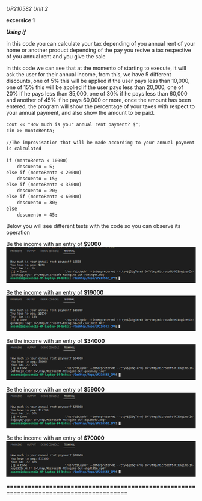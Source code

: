 *UP210582 Unit 2*

**excersice 1**

***Using if***

in this code you can calculate your tax depending of you annual rent of your home or another product depending of the pay you recive a tax respective of you annual rent and you give the sale 

in this code we can see that at the momento of starting to execute, it will ask the user for their annual income, from this, we have 5 different discounts, one of 5% this will be applied if the user pays less than 10,000, one of 15% this will be applied if the user pays less than 20,000, one of 20% if he pays less than 35,000, one of 30% if he pays less than 60,000 and another of 45% if he pays 60,000 or more, once the amount has been entered, the program will show the percentage of your taxes with respect to your annual payment, and also show the amount to be paid.

    cout << "How much is your annual rent payment? $";
    cin >> montoRenta;

    //The improvisation that will be made according to your annual payment is calculated

    if (montoRenta < 10000)
        descuento = 5;  
    else if (montoRenta < 20000)
        descuento = 15;
    else if (montoRenta < 35000)
        descuento = 20;
    else if (montoRenta < 60000)
        descuento = 30;
    else 
        descuento = 45;



Below you will see different tests with the code so you can observe its operation

Be the income with an entry of **$9000**
![Refres the page to see the image](https://github.com/UP210582/UP210582_CPP/blob/main/Imagenes/Prueba1.png)

Be the income with an entry of **$19000**
![Refres the page to see the image](https://github.com/UP210582/UP210582_CPP/blob/main/Imagenes/Prueba2.png)

Be the income with an entry of **$34000**
![Refres the page to see the image](https://github.com/UP210582/UP210582_CPP/blob/main/Imagenes/Prueba3.png)

Be the income with an entry of **$59000**
![Refres the page to see the image](https://github.com/UP210582/UP210582_CPP/blob/main/Imagenes/Prueba4.png)

Be the income with an entry of **$70000**
![Refres the page to see the image](https://github.com/UP210582/UP210582_CPP/blob/main/Imagenes/Prueba5.png)

**=======================================================================================**